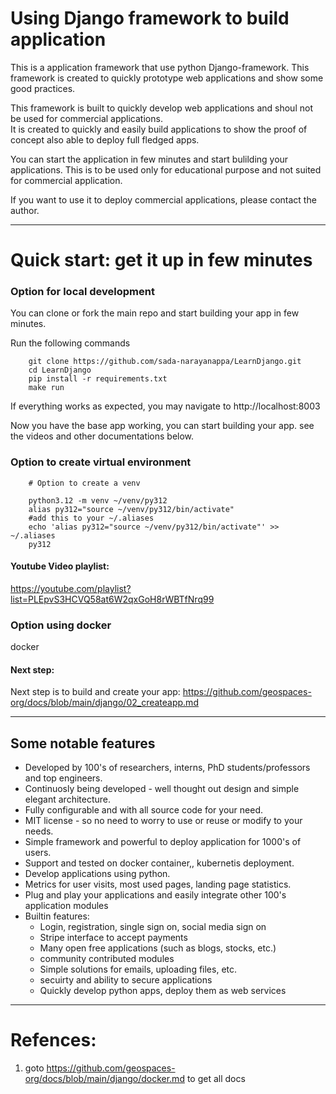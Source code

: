 # Using Django framework to build application

This is a application framework that use python Django-framework. 
This framework is created to quickly prototype web applications and show some good practices.

This framework is built to quickly develop web applications and shoul not be used for commercial applications.  
It is created to quickly and easily build applications to show the proof of concept also able to deploy full fledged apps. 

You can start the application in few minutes and start bulilding your applications.
This is to be used only for educational purpose and not suited for commercial application.

If you want to use it to deploy commercial applications, please contact the author.

-------------------------------------------------------------------------------------------
# Quick start: get it up in few minutes

### Option for local development

You can clone or fork the main repo and start building your app in few minutes.

Run the following commands
```
    git clone https://github.com/sada-narayanappa/LearnDjango.git
    cd LearnDjango
    pip install -r requirements.txt
    make run
```
If everything works as expected, you may navigate to http://localhost:8003

Now you have the base app working, you can start building your app.
see the videos and other documentations below.

### Option to create virtual environment
```{}
    # Option to create a venv 
    
    python3.12 -m venv ~/venv/py312
    alias py312="source ~/venv/py312/bin/activate"
    #add this to your ~/.aliases
    echo 'alias py312="source ~/venv/py312/bin/activate"' >> ~/.aliases
    py312
```

#### Youtube Video playlist:
https://youtube.com/playlist?list=PLEpvS3HCVQ58at6W2qxGoH8rWBTfNrq99

### Option using docker

docker 

#### Next step:

Next step is to build and create your app: 
    https://github.com/geospaces-org/docs/blob/main/django/02_createapp.md

-------------------------------------------------------------------------------------------

## Some notable features

* Developed by 100's of researchers, interns, PhD students/professors and top engineers.
* Continuosly being developed - well thought out design and simple elegant architecture.
* Fully configurable and with all source code for your need.
* MIT license - so no need to worry to use or reuse or modify to your needs.
* Simple framework and powerful to deploy application for 1000's of users.
* Support and tested on docker container,, kubernetis deployment.
* Develop applications using python.
* Metrics for user visits, most used pages, landing page statistics.
* Plug and play your applications and easily integrate other 100's application modules
* Builtin features:
    * Login, registration, single sign on, social media sign on
    * Stripe interface to accept payments
    * Many open free applications (such as blogs, stocks, etc.)
    * community contributed modules
    * Simple solutions for emails, uploading files, etc.
    * secuirty and ability to secure applications
    * Quickly develop python apps, deploy them as web services
 

-------------------------------------------------------------------------------------------
# Refences:

1. goto https://github.com/geospaces-org/docs/blob/main/django/docker.md to get all docs

